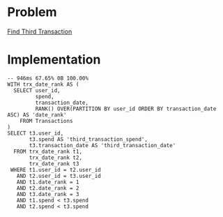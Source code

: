# Problem

[Find Third Transaction](https://leetcode.com/problems/find-third-transaction/)

# Implementation

```
-- 946ms 67.65% 0B 100.00%
WITH trx_date_rank AS (
  SELECT user_id,
         spend,
         transaction_date,
         RANK() OVER(PARTITION BY user_id ORDER BY transaction_date ASC) AS 'date_rank'
    FROM Transactions
)
SELECT t3.user_id,
       t3.spend AS 'third_transaction_spend',
       t3.transaction_date AS 'third_transaction_date'
  FROM trx_date_rank t1,
       trx_date_rank t2,
       trx_date_rank t3
 WHERE t1.user_id = t2.user_id 
   AND t2.user_id = t3.user_id 
   AND t1.date_rank = 1 
   AND t2.date_rank = 2
   AND t3.date_rank = 3
   AND t1.spend < t3.spend
   AND t2.spend < t3.spend
```
